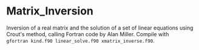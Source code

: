 # Matrix_Inversion
Inversion of a real matrix and the solution of a set of linear equations using Crout's method, calling Fortran code by Alan Miller. Compile with<br> 
`gfortran kind.f90 linear_solve.f90 xmatrix_inverse.f90`.
